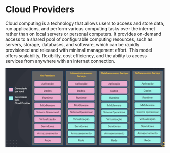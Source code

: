 # Cloud Providers


Cloud computing is a technology that allows users to access and store data, run applications, and perform various computing tasks over the internet rather than on local servers or personal computers. It provides on-demand access to a shared pool of configurable computing resources, such as servers, storage, databases, and software, which can be rapidly provisioned and released with minimal management effort. This model offers scalability, flexibility, cost efficiency, and the ability to access services from anywhere with an internet connection.

![Types of computing service](./docs/images/types-of-service.png)

